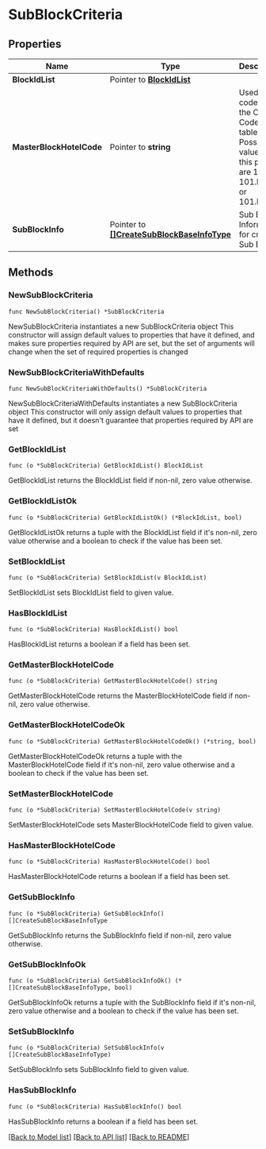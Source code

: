# SubBlockCriteria

## Properties

Name | Type | Description | Notes
------------ | ------------- | ------------- | -------------
**BlockIdList** | Pointer to [**BlockIdList**](BlockIdList.md) |  | [optional] 
**MasterBlockHotelCode** | Pointer to **string** | Used for codes in the OPERA Code tables. Possible values of this pattern are 1, 101, 101.EQP, or 101.EQP.X. | [optional] 
**SubBlockInfo** | Pointer to [**[]CreateSubBlockBaseInfoType**](CreateSubBlockBaseInfoType.md) | Sub Block Information for creating Sub Blocks. | [optional] 

## Methods

### NewSubBlockCriteria

`func NewSubBlockCriteria() *SubBlockCriteria`

NewSubBlockCriteria instantiates a new SubBlockCriteria object
This constructor will assign default values to properties that have it defined,
and makes sure properties required by API are set, but the set of arguments
will change when the set of required properties is changed

### NewSubBlockCriteriaWithDefaults

`func NewSubBlockCriteriaWithDefaults() *SubBlockCriteria`

NewSubBlockCriteriaWithDefaults instantiates a new SubBlockCriteria object
This constructor will only assign default values to properties that have it defined,
but it doesn't guarantee that properties required by API are set

### GetBlockIdList

`func (o *SubBlockCriteria) GetBlockIdList() BlockIdList`

GetBlockIdList returns the BlockIdList field if non-nil, zero value otherwise.

### GetBlockIdListOk

`func (o *SubBlockCriteria) GetBlockIdListOk() (*BlockIdList, bool)`

GetBlockIdListOk returns a tuple with the BlockIdList field if it's non-nil, zero value otherwise
and a boolean to check if the value has been set.

### SetBlockIdList

`func (o *SubBlockCriteria) SetBlockIdList(v BlockIdList)`

SetBlockIdList sets BlockIdList field to given value.

### HasBlockIdList

`func (o *SubBlockCriteria) HasBlockIdList() bool`

HasBlockIdList returns a boolean if a field has been set.

### GetMasterBlockHotelCode

`func (o *SubBlockCriteria) GetMasterBlockHotelCode() string`

GetMasterBlockHotelCode returns the MasterBlockHotelCode field if non-nil, zero value otherwise.

### GetMasterBlockHotelCodeOk

`func (o *SubBlockCriteria) GetMasterBlockHotelCodeOk() (*string, bool)`

GetMasterBlockHotelCodeOk returns a tuple with the MasterBlockHotelCode field if it's non-nil, zero value otherwise
and a boolean to check if the value has been set.

### SetMasterBlockHotelCode

`func (o *SubBlockCriteria) SetMasterBlockHotelCode(v string)`

SetMasterBlockHotelCode sets MasterBlockHotelCode field to given value.

### HasMasterBlockHotelCode

`func (o *SubBlockCriteria) HasMasterBlockHotelCode() bool`

HasMasterBlockHotelCode returns a boolean if a field has been set.

### GetSubBlockInfo

`func (o *SubBlockCriteria) GetSubBlockInfo() []CreateSubBlockBaseInfoType`

GetSubBlockInfo returns the SubBlockInfo field if non-nil, zero value otherwise.

### GetSubBlockInfoOk

`func (o *SubBlockCriteria) GetSubBlockInfoOk() (*[]CreateSubBlockBaseInfoType, bool)`

GetSubBlockInfoOk returns a tuple with the SubBlockInfo field if it's non-nil, zero value otherwise
and a boolean to check if the value has been set.

### SetSubBlockInfo

`func (o *SubBlockCriteria) SetSubBlockInfo(v []CreateSubBlockBaseInfoType)`

SetSubBlockInfo sets SubBlockInfo field to given value.

### HasSubBlockInfo

`func (o *SubBlockCriteria) HasSubBlockInfo() bool`

HasSubBlockInfo returns a boolean if a field has been set.


[[Back to Model list]](../README.md#documentation-for-models) [[Back to API list]](../README.md#documentation-for-api-endpoints) [[Back to README]](../README.md)


